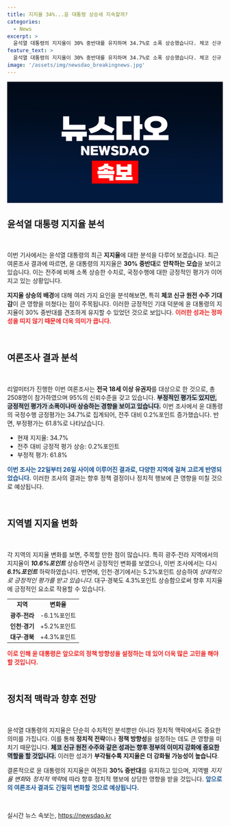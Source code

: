 ```yaml
---
title: 지지율 34%...윤 대통령 상승세 지속할까?
categories:
  - News
excerpt: >
  윤석열 대통령의 지지율이 30% 중반대를 유지하며 34.7%로 소폭 상승했습니다. 체코 신규 원전 수주 기대감이 긍정적 영향을 미쳤고, 지역별 지지율 변화도 주목할 만합니다. 정치적 향배가 어떻게 바뀔지 궁금하다면 클릭하세요!
feature_text: >
  윤석열 대통령의 지지율이 30% 중반대를 유지하며 34.7%로 소폭 상승했습니다. 체코 신규 원전 수주 기대감이 긍정적 영향을 미쳤고, 지역별 지지율 변화도 주목할 만합니다. 정치적 향배가 어떻게 바뀔지 궁금하다면 클릭하세요!
image: '/assets/img/newsdao_breakingnews.jpg'
---
```


<p><img src="/assets/img/newsdao_breakingnews.jpg" alt="firstkoreanews 속보" /></p>

<h2 data-ke-size="size26">윤석열 대통령 지지율 분석</h2>

<p data-ke-size="size16">&nbsp;</p>

<p>이번 기사에서는 윤석열 대통령의 최근 <strong>지지율</strong>에 대한 분석을 다루어 보겠습니다. 최근 여론조사 결과에 따르면, 윤 대통령의 지지율은 <strong>30% 중반대</strong>로 <strong>안착하는 모습</strong>을 보이고 있습니다. 이는 전주에 비해 소폭 상승한 수치로, 국정수행에 대한 긍정적인 평가가 이어지고 있는 상황입니다.</p>

<p><strong>지지율 상승의 배경</strong>에 대해 여러 가지 요인을 분석해보면, 특히 <strong>체코 신규 원전 수주 기대감</strong>이 큰 영향을 미쳤다는 점이 주목됩니다. 이러한 긍정적인 기대 덕분에 윤 대통령의 지지율이 30% 중반대를 견조하게 유지할 수 있었던 것으로 보입니다. <b><span style="color: #ee2323;">이러한 성과는 정파성을 띠지 않기 때문에 더욱 의미가 큽니다.</span></b></p>

<p data-ke-size="size16">&nbsp;</p>

<h2 data-ke-size="size26">여론조사 결과 분석</h2>

<p data-ke-size="size16">&nbsp;</p>

<p>리얼미터가 진행한 이번 여론조사는 <strong>전국 18세 이상 유권자</strong>를 대상으로 한 것으로, 총 2508명이 참가하였으며 95%의 신뢰수준을 갖고 있습니다. <b><span style="background-color: #21538527;">부정적인 평가도 있지만, 긍정적인 평가가 소폭이나마 상승하는 경향을 보이고 있습니다.</span></b> 이번 조사에서 윤 대통령의 국정수행 긍정평가는 34.7%로 집계되어, 전주 대비 0.2%포인트 증가했습니다. 반면, 부정평가는 61.8%로 나타났습니다.</p>

<ul>
  <li>현재 지지율: 34.7%</li>
  <li>전주 대비 긍정적 평가 상승: 0.2%포인트</li>
  <li>부정적 평가: 61.8%</li>
</ul>

<p><b><span style="color: #1a5490;">이번 조사는 22일부터 26일 사이에 이루어진 결과로, 다양한 지역에 걸쳐 고르게 반영되었습니다.</span></b> 이러한 조사의 결과는 향후 정책 결정이나 정치적 행보에 큰 영향을 미칠 것으로 예상됩니다.</p>

<p data-ke-size="size16">&nbsp;</p>

<h2 data-ke-size="size26">지역별 지지율 변화</h2>

<p data-ke-size="size16">&nbsp;</p>

<p>각 지역의 지지율 변화를 보면, 주목할 만한 점이 많습니다. 특히 광주·전라 지역에서의 지지율이 <strong><em>10.6%포인트</em></strong> 상승하면서 긍정적인 변화를 보였으나, 이번 조사에서는 다시 <strong><em>6.1%포인트</em></strong> 하락하였습니다. 반면에, 인천·경기에서는 5.2%포인트 상승하여 <em>상대적으로 긍정적인 평가를 받고 있습니다</em>. 대구·경북도 4.3%포인트 상승함으로써 향후 지지율에 긍정적인 요소로 작용할 수 있습니다.</p>

<table style="width: 100%; border-collapse: collapse;">
  <tr>
    <td style="text-align: center; height: 17px;"><b>지역</b></td>
    <td style="text-align: center; height: 17px;"><b>변화율</b></td>
  </tr>
  <tr>
    <td style="text-align: center; height: 17px;"><b>광주·전라</b></td>
    <td style="text-align: center; height: 17px;">-6.1%포인트</td>
  </tr>
  <tr>
    <td style="text-align: center; height: 17px;"><b>인천·경기</b></td>
    <td style="text-align: center; height: 17px;">+5.2%포인트</td>
  </tr>
  <tr>
    <td style="text-align: center; height: 17px;"><b>대구·경북</b></td>
    <td style="text-align: center; height: 17px;">+4.3%포인트</td>
  </tr>
</table>

<p><b><span style="color: #ee2323;">이로 인해 윤 대통령은 앞으로의 정책 방향성을 설정하는 데 있어 더욱 많은 고민을 해야 할 것입니다.</span></b></p>

<p data-ke-size="size16">&nbsp;</p>

<h2 data-ke-size="size26">정치적 맥락과 향후 전망</h2>

<p data-ke-size="size16">&nbsp;</p>

<p>윤석열 대통령의 지지율은 단순히 수치적인 분석뿐만 아니라 정치적 맥락에서도 중요한 의미를 가집니다. 이를 통해 <strong>정치적 전략</strong>이나 <strong>정책 방향성</strong>을 설정하는 데도 큰 영향을 미치기 때문입니다. <b><span style="background-color: #21538527;">체코 신규 원전 수주와 같은 성과는 향후 정부의 이미지 강화에 중요한 역할을 할 것입니다.</span></b> 이러한 성과가 <strong>부각될수록 지지율은 더 강화될 가능성이 높습니다</strong>.</p>

<p>결론적으로 윤 대통령의 지지율은 여전히 <strong>30% 중반대</strong>를 유지하고 있으며, 지역별 <em>지지율 변화</em>와 <em>정치적 맥락</em>에 따라 향후 정치적 행보에 상당한 영향을 받을 것입니다. <b><span style="color: #1a5490;">앞으로의 여론조사 결과도 긴밀히 변화할 것으로 예상됩니다.</span></b> </p>

<p data-ke-size="size16">&nbsp;</p>
실시간 뉴스 속보는, <a href="https://newsdao.kr" rel="dofollow">https://newsdao.kr</a>


